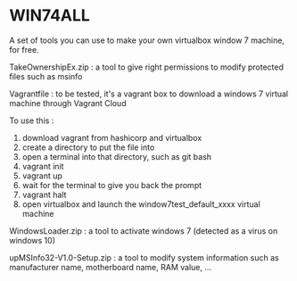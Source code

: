 # WIN74ALL
A set of tools you can use to make your own virtualbox window 7 machine, for free.

TakeOwnershipEx.zip : a tool to give right permissions to modify protected files such as msinfo

Vagrantfile : to be tested, it's a vagrant box to download a windows 7 virtual machine through Vagrant Cloud

To use this : 
  1. download vagrant from hashicorp and virtualbox
  2. create a directory to put the file into
  3. open a terminal into that directory, such as git bash
  4. vagrant init
  5. vagrant up
  6. wait for the terminal to give you back the prompt
  7. vagrant halt
  8. open virtualbox and launch the window7test_default_xxxx virtual machine

WindowsLoader.zip : a tool to activate windows 7 (detected as a virus on windows 10)

upMSInfo32-V1.0-Setup.zip : a tool to modify system information such as manufacturer name, motherboard name, RAM value, ...
